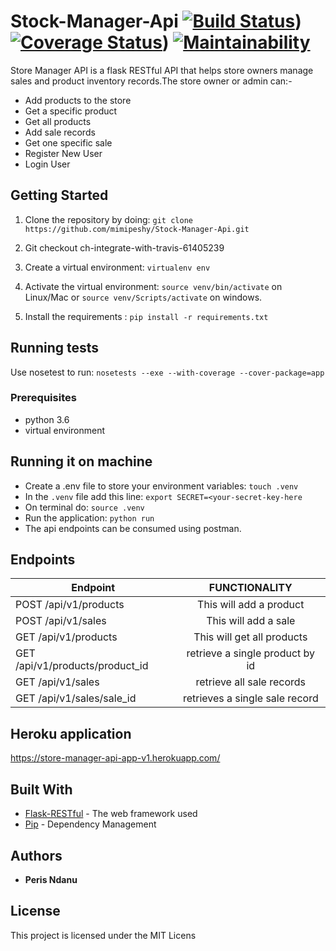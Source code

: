 # Stock-Manager-Api         [![Build Status](https://travis-ci.org/mimipeshy/StockManagerApi.svg?branch=ch-update-read-me-161441445)](https://travis-ci.org/mimipeshy/StockManagerApi))  [![Coverage Status](https://coveralls.io/repos/github/mimipeshy/StockManagerApi/badge.svg)](https://coveralls.io/github/mimipeshy/StockManagerApi))    [![Maintainability](https://api.codeclimate.com/v1/badges/ff378540dda612818a04/maintainability)](https://codeclimate.com/github/mimipeshy/StockManagerApi/maintainability) 
 
Store Manager API is a flask RESTful API that helps store owners manage sales and product inventory records.The store owner or admin can:-

- Add products to the store
- Get a specific product 
- Get all products 
- Add sale records
- Get one specific sale 
- Register New User
- Login User

## Getting Started

1) Clone the repository by doing: `git clone https://github.com/mimipeshy/Stock-Manager-Api.git`

2) Git checkout ch-integrate-with-travis-61405239

3) Create a virtual environment: `virtualenv env`

4) Activate the virtual environment: `source venv/bin/activate` on Linux/Mac  or `source venv/Scripts/activate` on windows.

5) Install the requirements : `pip install -r requirements.txt`


## Running tests
Use nosetest to run: `nosetests --exe --with-coverage --cover-package=app` 

### Prerequisites
-   python 3.6
-   virtual environment


## Running it on machine
- Create a .env file to store your environment variables: `touch .venv`
- In the `.venv` file add this line: `export SECRET=<your-secret-key-here`
- On terminal do: `source .venv`
- Run the application: `python run`
- The api endpoints can be consumed using postman.

## Endpoints
| Endpoint                                   | FUNCTIONALITY                      |
| ----------------------------------------   |:----------------------------------:|
| POST  /api/v1/products                     | This will add a product            |
| POST  /api/v1/sales                        | This will add a sale               | 
| GET  /api/v1/products                      | This will get all products         |
| GET  /api/v1/products/product_id           | retrieve a single product by id    |
| GET  /api/v1/sales                         | retrieve all sale records          |
| GET  /api/v1/sales/sale_id                 | retrieves a single sale record     |  

## Heroku application
https://store-manager-api-app-v1.herokuapp.com/

## Built With
* [Flask-RESTful](https://flask-restful.readthedocs.io/en/latest/) -  The web framework used
* [Pip](https://pypi.python.org/pypi/pip) -  Dependency Management

## Authors
* **Peris Ndanu** 

## License

This project is licensed under the MIT Licens